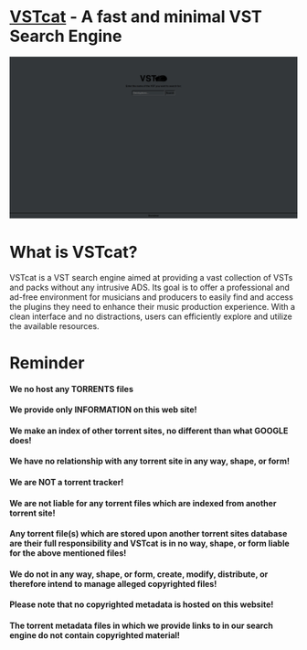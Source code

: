 # [VSTcat](https://ntho6.github.io/VSTcat/) - A fast and minimal VST Search Engine
<div align="center">
  <img src="/assets/media/display.png" width="1200">
</div>

# What is VSTcat?

VSTcat is a VST search engine aimed at providing a vast collection of VSTs and packs without any intrusive ADS. Its goal is to offer a professional and ad-free environment for musicians and producers to easily find and access the plugins they need to enhance their music production experience. With a clean interface and no distractions, users can efficiently explore and utilize the available resources.

# Reminder

#### We no host any TORRENTS files
#### We provide only INFORMATION on this web site!
#### We make an index of other torrent sites, no different than what GOOGLE does!
#### We have no relationship with any torrent site in any way, shape, or form!
#### We are NOT a torrent tracker!
#### We are not liable for any torrent files which are indexed from another torrent site!
#### Any torrent file(s) which are stored upon another torrent sites database are their full responsibility and VSTcat is in no way, shape, or form liable for the above mentioned files!
#### We do not in any way, shape, or form, create, modify, distribute, or therefore intend to manage alleged copyrighted files!
#### Please note that no copyrighted metadata is hosted on this website!
#### The torrent metadata files in which we provide links to in our search engine do not contain copyrighted material!
